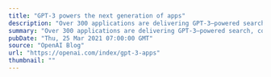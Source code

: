 ```yaml
---
title: "GPT-3 powers the next generation of apps"
description: "Over 300 applications are delivering GPT-3–powered search, conversation, text completion, and other advanced AI features through our API."
summary: "Over 300 applications are delivering GPT-3–powered search, conversation, text completion, and other advanced AI features through our API."
pubDate: "Thu, 25 Mar 2021 07:00:00 GMT"
source: "OpenAI Blog"
url: "https://openai.com/index/gpt-3-apps"
thumbnail: ""
---
```


